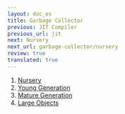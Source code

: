 ```yaml
---
layout: doc_es
title: Garbage Collector
previous: JIT Compiler
previous_url: jit
next: Nursery
next_url: garbage-collector/nursery
review: true
translated: true
---
```


1. [Nursery](/doc/es/garbage-collector/nursery/)
1. [Young Generation](/doc/es/garbage-collector/young-generation/)
1. [Mature Generation](/doc/es/garbage-collector/mature-generation/)
1. [Large Objects](/doc/es/garbage-collector/large-objects/)
